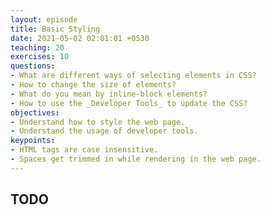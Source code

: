 ```yaml
---
layout: episode
title: Basic Styling
date: 2021-05-02 02:01:01 +0530
teaching: 20
exercises: 10
questions:
- What are different ways of selecting elements in CSS?
- How to change the size of elements?
- What do you mean by inline-block elements?
- How to use the _Developer Tools_ to update the CSS?
objectives:
- Understand how to style the web page.
- Understand the usage of developer tools.
keypoints:
- HTML tags are case insensitive.
- Spaces get trimmed in while rendering in the web page.
---
```


## TODO

